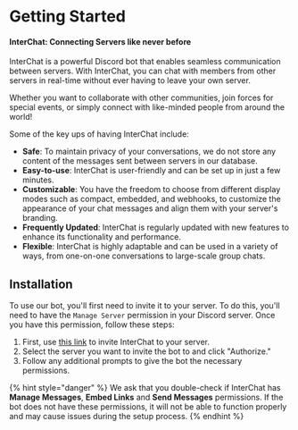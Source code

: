 # Getting Started

#### InterChat: Connecting Servers like never before

InterChat is a powerful Discord bot that enables seamless communication between servers. With InterChat, you can chat with members from other servers in real-time without ever having to leave your own server.

Whether you want to collaborate with other communities, join forces for special events, or simply connect with like-minded people from around the world!

Some of the key ups of having InterChat include:

* **Safe**: To maintain privacy of your conversations, we do not store any content of the messages sent between servers in our database.
* **Easy-to-use**: InterChat is user-friendly and can be set up in just a few minutes.
* **Customizable**: You have the freedom to choose from different display modes such as compact, embedded, and webhooks, to customize the appearance of your chat messages and align them with your server's branding.
* **Frequently Updated**: InterChat is regularly updated with new features to enhance its functionality and performance.
* **Flexible**: InterChat is highly adaptable and can be used in a variety of ways, from one-on-one conversations to large-scale group chats.

## Installation

To use our bot, you'll first need to invite it to your server. To do this, you'll need to have the `Manage Server` permission in your Discord server. Once you have this permission, follow these steps:

1. First, use [this link](https://dsc.gg/interchat) to invite InterChat to your server.
2. Select the server you want to invite the bot to and click "Authorize."
3. Follow any additional prompts to give the bot the necessary permissions.

{% hint style="danger" %}
We ask that you double-check if InterChat has **Manage Messages**, **Embed Links** and **Send Messages** permissions. If the bot does not have these permissions, it will not be able to function properly and may cause issues during the setup process.
{% endhint %}
